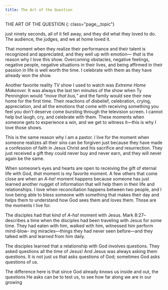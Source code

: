 ```yaml
---
title: The Art of the Question
---
```

THE ART OF THE QUESTION
{: class="page__topic"}

just ninety seconds, all of it fell away, and they did what they loved to do. The
audience, the judges, and we at home loved it.

That moment when they realize their performance and their talent is
recognized and appreciated, and they well up with emotion— _that_ is the reason
why I love this show. Overcoming obstacles, negative feelings, negative people,
negative situations in their lives, and being affirmed in their passion in life is well
worth the time. I celebrate with them as they have already won the show.

Another favorite reality TV show I used to watch was _Extreme Home
Makeover._ It was always the last ten minutes of the show when Ty Pennington
would _“move that bus,”_ and the family would see their new home for the first
time. Their reactions of disbelief, celebration, crying, appreciation, and all the
emotions that come with receiving something you feel you don’t deserve come
bursting through the television screen. I cannot help but laugh, cry, and celebrate
with them. These moments when someone gets to experience a _win,_ and we get
to witness it—this is why I love those shows.

This is the same reason why I am a pastor. I live for the moment when
someone realizes all their sins can be forgiven just because they have made a
confession of faith in Jesus Christ and his sacrifice and resurrection. They just
received a gift they could never buy and never earn, and they will never again
be the same.

When someone’s eyes and hearts are open to receiving the gift of eternal
life with God, _that_ moment is my favorite moment. A few others that come close
are when an _A-ha!_ moment happens because someone has just learned another
nugget of information that will help them in their life and relationships. I love
when reconciliation happens between two people, and I love being able to bless
someone with something that makes their day and helps them to understand
how God sees them and loves them. Those are the moments I live for.

The disciples had that kind of _A-ha!_ moment with Jesus. Mark 8:27–
describes a time when the disciples had been traveling with Jesus for some time.
They had eaten with him, walked with him, witnessed him perform mind-blow-
ing miracles—things they had never seen before—and they talked with and
learned from him daily.

The disciples learned that a relationship with God involves questions.
They asked questions all the time of Jesus! And Jesus was always asking them
questions. It is not just us that asks questions of God; sometimes God asks
questions of us.

The difference here is that since God already knows us inside and out, the
questions He asks can be to test us, to see how far along we are in our growing
